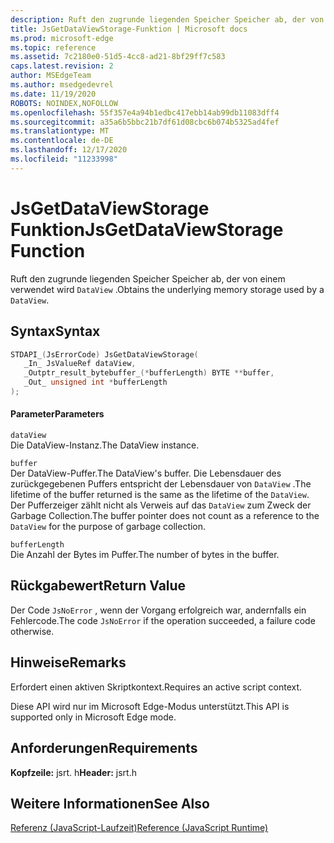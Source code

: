 ```yaml
---
description: Ruft den zugrunde liegenden Speicher Speicher ab, der von einer DataView verwendet wird.
title: JsGetDataViewStorage-Funktion | Microsoft docs
ms.prod: microsoft-edge
ms.topic: reference
ms.assetid: 7c2180e0-51d5-4cc8-ad21-8bf29ff7c583
caps.latest.revision: 2
author: MSEdgeTeam
ms.author: msedgedevrel
ms.date: 11/19/2020
ROBOTS: NOINDEX,NOFOLLOW
ms.openlocfilehash: 55f357e4a94b1edbc417ebb14ab99db11083dff4
ms.sourcegitcommit: a35a6b5bbc21b7df61d08cbc6b074b5325ad4fef
ms.translationtype: MT
ms.contentlocale: de-DE
ms.lasthandoff: 12/17/2020
ms.locfileid: "11233998"
---
```

# <span data-ttu-id="a817b-103">JsGetDataViewStorage Funktion</span><span class="sxs-lookup"><span data-stu-id="a817b-103">JsGetDataViewStorage Function</span></span>

<span data-ttu-id="a817b-104">Ruft den zugrunde liegenden Speicher Speicher ab, der von einem verwendet wird `DataView` .</span><span class="sxs-lookup"><span data-stu-id="a817b-104">Obtains the underlying memory storage used by a `DataView`.</span></span>  
  
## <span data-ttu-id="a817b-105">Syntax</span><span class="sxs-lookup"><span data-stu-id="a817b-105">Syntax</span></span>  
  
```cpp  
STDAPI_(JsErrorCode) JsGetDataViewStorage(  
   _In_ JsValueRef dataView,  
   _Outptr_result_bytebuffer_(*bufferLength) BYTE **buffer,  
   _Out_ unsigned int *bufferLength  
);  
```  
  
#### <span data-ttu-id="a817b-106">Parameter</span><span class="sxs-lookup"><span data-stu-id="a817b-106">Parameters</span></span>  
 `dataView`  
 <span data-ttu-id="a817b-107">Die DataView-Instanz.</span><span class="sxs-lookup"><span data-stu-id="a817b-107">The DataView instance.</span></span>  
  
 `buffer`  
 <span data-ttu-id="a817b-108">Der DataView-Puffer.</span><span class="sxs-lookup"><span data-stu-id="a817b-108">The DataView's buffer.</span></span> <span data-ttu-id="a817b-109">Die Lebensdauer des zurückgegebenen Puffers entspricht der Lebensdauer von `DataView` .</span><span class="sxs-lookup"><span data-stu-id="a817b-109">The lifetime of the buffer returned is the same as the lifetime of the `DataView`.</span></span> <span data-ttu-id="a817b-110">Der Pufferzeiger zählt nicht als Verweis auf das `DataView` zum Zweck der Garbage Collection.</span><span class="sxs-lookup"><span data-stu-id="a817b-110">The buffer pointer does not count as a reference to the `DataView` for the purpose of garbage collection.</span></span>  
  
 `bufferLength`  
 <span data-ttu-id="a817b-111">Die Anzahl der Bytes im Puffer.</span><span class="sxs-lookup"><span data-stu-id="a817b-111">The number of bytes in the buffer.</span></span>  
  
## <span data-ttu-id="a817b-112">Rückgabewert</span><span class="sxs-lookup"><span data-stu-id="a817b-112">Return Value</span></span>  
 <span data-ttu-id="a817b-113">Der Code `JsNoError` , wenn der Vorgang erfolgreich war, andernfalls ein Fehlercode.</span><span class="sxs-lookup"><span data-stu-id="a817b-113">The code `JsNoError` if the operation succeeded, a failure code otherwise.</span></span>  
  
## <span data-ttu-id="a817b-114">Hinweise</span><span class="sxs-lookup"><span data-stu-id="a817b-114">Remarks</span></span>  
 <span data-ttu-id="a817b-115">Erfordert einen aktiven Skriptkontext.</span><span class="sxs-lookup"><span data-stu-id="a817b-115">Requires an active script context.</span></span>  
  
 <span data-ttu-id="a817b-116">Diese API wird nur im Microsoft Edge-Modus unterstützt.</span><span class="sxs-lookup"><span data-stu-id="a817b-116">This API is supported only in Microsoft Edge mode.</span></span>  
  
## <span data-ttu-id="a817b-117">Anforderungen</span><span class="sxs-lookup"><span data-stu-id="a817b-117">Requirements</span></span>  
 <span data-ttu-id="a817b-118">**Kopfzeile:** jsrt. h</span><span class="sxs-lookup"><span data-stu-id="a817b-118">**Header:** jsrt.h</span></span>  
  
## <span data-ttu-id="a817b-119">Weitere Informationen</span><span class="sxs-lookup"><span data-stu-id="a817b-119">See Also</span></span>  
 [<span data-ttu-id="a817b-120">Referenz (JavaScript-Laufzeit)</span><span class="sxs-lookup"><span data-stu-id="a817b-120">Reference (JavaScript Runtime)</span></span>](../chakra-hosting/reference-javascript-runtime.md)
